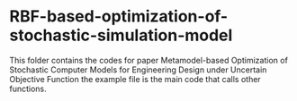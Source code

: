 # RBF-based-optimization-of-stochastic-simulation-model
This folder contains the codes for paper Metamodel-based Optimization of Stochastic Computer Models for Engineering Design under Uncertain Objective Function
the example file is the main code that calls other functions. 
